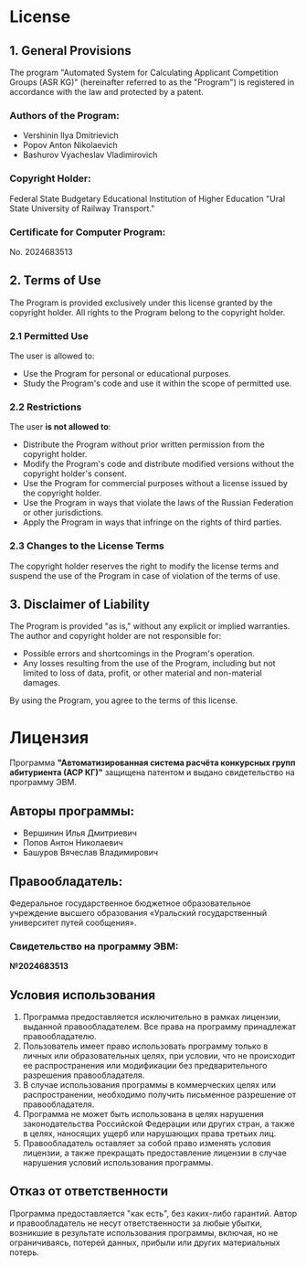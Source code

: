 # License

## 1. General Provisions
The program "Automated System for Calculating Applicant Competition Groups (ASR KG)" (hereinafter referred to as the "Program") is registered in accordance with the law and protected by a patent.

### Authors of the Program:
- Vershinin Ilya Dmitrievich
- Popov Anton Nikolaevich
- Bashurov Vyacheslav Vladimirovich

### Copyright Holder:
Federal State Budgetary Educational Institution of Higher Education "Ural State University of Railway Transport."

### Certificate for Computer Program:
No. 2024683513

## 2. Terms of Use
The Program is provided exclusively under this license granted by the copyright holder. All rights to the Program belong to the copyright holder.

### 2.1 Permitted Use
The user is allowed to:
- Use the Program for personal or educational purposes.
- Study the Program's code and use it within the scope of permitted use.

### 2.2 Restrictions
The user **is not allowed to**:
- Distribute the Program without prior written permission from the copyright holder.
- Modify the Program's code and distribute modified versions without the copyright holder's consent.
- Use the Program for commercial purposes without a license issued by the copyright holder.
- Use the Program in ways that violate the laws of the Russian Federation or other jurisdictions.
- Apply the Program in ways that infringe on the rights of third parties.

### 2.3 Changes to the License Terms
The copyright holder reserves the right to modify the license terms and suspend the use of the Program in case of violation of the terms of use.

## 3. Disclaimer of Liability
The Program is provided "as is," without any explicit or implied warranties. 
The author and copyright holder are not responsible for:
- Possible errors and shortcomings in the Program's operation.
- Any losses resulting from the use of the Program, including but not limited to loss of data, profit, or other material and non-material damages.

By using the Program, you agree to the terms of this license.



# Лицензия

Программа **"Автоматизированная система расчёта конкурсных групп абитуриента (АСР КГ)"** защищена патентом и выдано свидетельство на программу ЭВМ.

## Авторы программы:
- Вершинин Илья Дмитриевич
- Попов Антон Николаевич
- Башуров Вячеслав Владимирович

## Правообладатель:
Федеральное государственное бюджетное образовательное учреждение высшего образования «Уральский государственный университет путей сообщения».

### Свидетельство на программу ЭВМ:
**№2024683513**

## Условия использования

1. Программа предоставляется исключительно в рамках лицензии, выданной правообладателем. Все права на программу принадлежат правообладателю.
2. Пользователь имеет право использовать программу только в личных или образовательных целях, при условии, что не происходит ее распространения или модификации без предварительного разрешения правообладателя.
3. В случае использования программы в коммерческих целях или распространении, необходимо получить письменное разрешение от правообладателя.
4. Программа не может быть использована в целях нарушения законодательства Российской Федерации или других стран, а также в целях, наносящих ущерб или нарушающих права третьих лиц.
5. Правообладатель оставляет за собой право изменять условия лицензии, а также прекращать предоставление лицензии в случае нарушения условий использования программы.

## Отказ от ответственности

Программа предоставляется "как есть", без каких-либо гарантий. Автор и правообладатель не несут ответственности за любые убытки, возникшие в результате использования программы, включая, но не ограничиваясь, потерей данных, прибыли или других материальных потерь.
